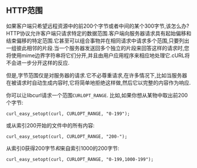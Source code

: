 
## HTTP范围

如果客户端只希望远程资源中的前200个字节或者中间的某个300字节,该怎么办?HTTP协议允许客户端只请求特定的数据范围.客户端向服务器请求具有起始偏移和结束偏移的特定范围.它甚至可以组合事物并在相同请求中请求多个范围,只要列出一组彼此相邻的片段.当一个服务器发送回多个独立的片段来回答这样的请求时,您将使用mime边界字符串将它们分开,并且由用户应用程序来相应地处理它.cURL将不会进一步分开这样的反应.

但是,字节范围仅是对服务器的请求.它不必尊重请求,在许多情况下,比如当服务器在被请求时自动生成内容时,它将简单地拒绝这样做,然后它以完整的内容作为响应.

<!--The above is a duplicate of http-ranges.md-->

你可以让libcurl请求一个范围`CURLOPT_RANGE`. 比如,如果你想从某物中取出前200个字节:

```
curl_easy_setopt(curl, CURLOPT_RANGE, "0-199");
```

或从索引200开始的文件中的所有内容:

```
curl_easy_setopt(curl, CURLOPT_RANGE, "200-");
```

从索引0获得200字节*和*来自索引1000的200字节:

```
curl_easy_setopt(curl, CURLOPT_RANGE, "0-199,1000-199");
```

